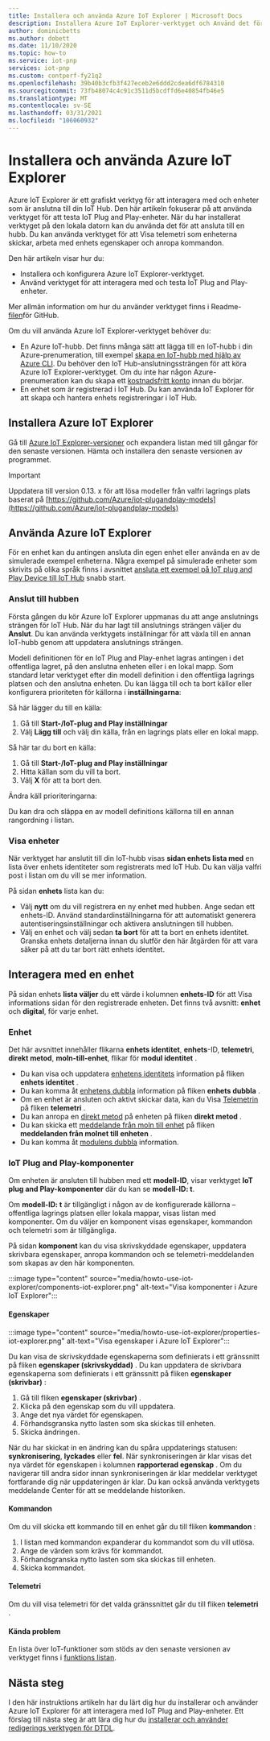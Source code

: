 ```yaml
---
title: Installera och använda Azure IoT Explorer | Microsoft Docs
description: Installera Azure IoT Explorer-verktyget och Använd det för att interagera med IoT Plug and Play-enheter som är anslutna till IoT Hub. Även om den här artikeln fokuserar på att arbeta med IoT Plug and Play-enheter kan du använda verktyget med vilken enhet som helst som är ansluten till hubben.
author: dominicbetts
ms.author: dobett
ms.date: 11/10/2020
ms.topic: how-to
ms.service: iot-pnp
services: iot-pnp
ms.custom: contperf-fy21q2
ms.openlocfilehash: 39b40b3cfb3f427eceb2e6ddd2cdea6df6784310
ms.sourcegitcommit: 73fb48074c4c91c3511d5bcdffd6e40854fb46e5
ms.translationtype: MT
ms.contentlocale: sv-SE
ms.lasthandoff: 03/31/2021
ms.locfileid: "106060932"
---
```

# <a name="install-and-use-azure-iot-explorer"></a>Installera och använda Azure IoT Explorer

Azure IoT Explorer är ett grafiskt verktyg för att interagera med och enheter som är anslutna till din IoT Hub. Den här artikeln fokuserar på att använda verktyget för att testa IoT Plug and Play-enheter. När du har installerat verktyget på den lokala datorn kan du använda det för att ansluta till en hubb. Du kan använda verktyget för att Visa telemetri som enheterna skickar, arbeta med enhets egenskaper och anropa kommandon.

Den här artikeln visar hur du:

- Installera och konfigurera Azure IoT Explorer-verktyget.
- Använd verktyget för att interagera med och testa IoT Plug and Play-enheter.

Mer allmän information om hur du använder verktyget finns i Readme- [filen](https://github.com/Azure/azure-iot-explorer/blob/master/README.md)för GitHub.

Om du vill använda Azure IoT Explorer-verktyget behöver du:

- En Azure IoT-hubb. Det finns många sätt att lägga till en IoT-hubb i din Azure-prenumeration, till exempel [skapa en IoT-hubb med hjälp av Azure CLI](../iot-hub/iot-hub-create-using-cli.md). Du behöver den IoT Hub-anslutningssträngen för att köra Azure IoT Explorer-verktyget. Om du inte har någon Azure-prenumeration kan du skapa ett [kostnadsfritt konto](https://azure.microsoft.com/free/?WT.mc_id=A261C142F) innan du börjar.
- En enhet som är registrerad i IoT Hub. Du kan använda IoT Explorer för att skapa och hantera enhets registreringar i IoT Hub.

## <a name="install-azure-iot-explorer"></a>Installera Azure IoT Explorer

Gå till [Azure IoT Explorer-versioner](https://github.com/Azure/azure-iot-explorer/releases) och expandera listan med till gångar för den senaste versionen. Hämta och installera den senaste versionen av programmet.

>[!Important]
> Uppdatera till version 0.13. x för att lösa modeller från valfri lagrings plats baserat på [https://github.com/Azure/iot-plugandplay-models](https://github.com/Azure/iot-plugandplay-models)

## <a name="use-azure-iot-explorer"></a>Använda Azure IoT Explorer

För en enhet kan du antingen ansluta din egen enhet eller använda en av de simulerade exempel enheterna. Några exempel på simulerade enheter som skrivits på olika språk finns i avsnittet [ansluta ett exempel på IoT plug and Play Device till IoT Hub](quickstart-connect-device.md) snabb start.

### <a name="connect-to-your-hub"></a>Anslut till hubben

Första gången du kör Azure IoT Explorer uppmanas du att ange anslutnings strängen för IoT Hub. När du har lagt till anslutnings strängen väljer du **Anslut**. Du kan använda verktygets inställningar för att växla till en annan IoT-hubb genom att uppdatera anslutnings strängen.

Modell definitionen för en IoT Plug and Play-enhet lagras antingen i det offentliga lagret, på den anslutna enheten eller i en lokal mapp. Som standard letar verktyget efter din modell definition i den offentliga lagrings platsen och den anslutna enheten. Du kan lägga till och ta bort källor eller konfigurera prioriteten för källorna i **inställningarna**:

Så här lägger du till en källa:

1. Gå till **Start-/IoT-plug and Play inställningar**
2. Välj **Lägg till** och välj din källa, från en lagrings plats eller en lokal mapp.

Så här tar du bort en källa:

1. Gå till **Start-/IoT-plug and Play inställningar**
2. Hitta källan som du vill ta bort.
3. Välj **X** för att ta bort den.

Ändra käll prioriteringarna:

Du kan dra och släppa en av modell definitions källorna till en annan rangordning i listan.

### <a name="view-devices"></a>Visa enheter

När verktyget har anslutit till din IoT-hubb visas **sidan enhets lista med** en lista över enhets identiteter som registrerats med IoT Hub. Du kan välja valfri post i listan om du vill se mer information.

På sidan **enhets** lista kan du:

- Välj **nytt** om du vill registrera en ny enhet med hubben. Ange sedan ett enhets-ID. Använd standardinställningarna för att automatiskt generera autentiseringsinställningar och aktivera anslutningen till hubben.
- Välj en enhet och välj sedan **ta bort** för att ta bort en enhets identitet. Granska enhets detaljerna innan du slutför den här åtgärden för att vara säker på att du tar bort rätt enhets identitet.

## <a name="interact-with-a-device"></a>Interagera med en enhet

På sidan enhets **lista väljer** du ett värde i kolumnen **enhets-ID** för att Visa informations sidan för den registrerade enheten. Det finns två avsnitt: **enhet** och **digital**, för varje enhet.

### <a name="device"></a>Enhet

Det här avsnittet innehåller flikarna **enhets identitet**,  **enhets**-ID, **telemetri**, **direkt metod**, **moln-till-enhet**, flikar för **modul identitet**  .

- Du kan visa och uppdatera [enhetens identitets](../iot-hub/iot-hub-devguide-identity-registry.md) information på fliken **enhets identitet** .
- Du kan komma åt [enhetens dubbla](../iot-hub/iot-hub-devguide-device-twins.md) information på fliken **enhets dubbla** .
- Om en enhet är ansluten och aktivt skickar data, kan du Visa [Telemetrin](../iot-hub/iot-hub-devguide-messages-read-builtin.md) på fliken **telemetri** .
- Du kan anropa en [direkt metod](../iot-hub/iot-hub-devguide-direct-methods.md) på enheten på fliken **direkt metod** .
- Du kan skicka ett [meddelande från moln till enhet](../iot-hub/iot-hub-devguide-messages-c2d.md) på fliken **meddelanden från molnet till enheten** .
- Du kan komma åt [modulens dubbla](../iot-hub/iot-hub-devguide-module-twins.md) information.

### <a name="iot-plug-and-play-components"></a>IoT Plug and Play-komponenter

Om enheten är ansluten till hubben med ett **modell-ID**, visar verktyget **IoT plug and Play-komponenter** där du kan se **modell-ID: t**.

Om **modell-ID: t** är tillgängligt i någon av de konfigurerade källorna – offentliga lagrings platsen eller lokala mappar, visas listan med komponenter. Om du väljer en komponent visas egenskaper, kommandon och telemetri som är tillgängliga.

På sidan **komponent** kan du visa skrivskyddade egenskaper, uppdatera skrivbara egenskaper, anropa kommandon och se telemetri-meddelanden som skapas av den här komponenten.

:::image type="content" source="media/howto-use-iot-explorer/components-iot-explorer.png" alt-text="Visa komponenter i Azure IoT Explorer":::

#### <a name="properties"></a>Egenskaper

:::image type="content" source="media/howto-use-iot-explorer/properties-iot-explorer.png" alt-text="Visa egenskaper i Azure IoT Explorer":::

Du kan visa de skrivskyddade egenskaperna som definierats i ett gränssnitt på fliken **egenskaper (skrivskyddad)** . Du kan uppdatera de skrivbara egenskaperna som definierats i ett gränssnitt på fliken **egenskaper (skrivbar)** :

1. Gå till fliken **egenskaper (skrivbar)** .
1. Klicka på den egenskap som du vill uppdatera.
1. Ange det nya värdet för egenskapen.
1. Förhandsgranska nytto lasten som ska skickas till enheten.
1. Skicka ändringen.

När du har skickat in en ändring kan du spåra uppdaterings statusen: **synkronisering**, **lyckades** eller **fel**. När synkroniseringen är klar visas det nya värdet för egenskapen i kolumnen **rapporterad egenskap** . Om du navigerar till andra sidor innan synkroniseringen är klar meddelar verktyget fortfarande dig när uppdateringen är klar. Du kan också använda verktygets meddelande Center för att se meddelande historiken.

#### <a name="commands"></a>Kommandon

Om du vill skicka ett kommando till en enhet går du till fliken **kommandon** :

1. I listan med kommandon expanderar du kommandot som du vill utlösa.
1. Ange de värden som krävs för kommandot.
1. Förhandsgranska nytto lasten som ska skickas till enheten.
1. Skicka kommandot.

#### <a name="telemetry"></a>Telemetri

Om du vill visa telemetri för det valda gränssnittet går du till fliken **telemetri** .

#### <a name="known-issues"></a>Kända problem

En lista över IoT-funktioner som stöds av den senaste versionen av verktyget finns i [funktions listan](https://github.com/Azure/azure-iot-explorer/wiki).

## <a name="next-steps"></a>Nästa steg

I den här instruktions artikeln har du lärt dig hur du installerar och använder Azure IoT Explorer för att interagera med IoT Plug and Play-enheter. Ett förslag till nästa steg är att lära dig hur du [installerar och använder redigerings verktygen för DTDL](howto-use-dtdl-authoring-tools.md).
